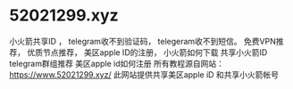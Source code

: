 # 52021299.xyz
小火箭共享ID ，
telegram收不到验证码，
telegeram收不到短信。
免费VPN推荐，
优质节点推荐，
美区apple ID的注册，
小火箭如何下载
共享小火箭ID
telegram群组推荐
美区apple id如何注册
所有教程源自网站：https://www.52021299.xyz/
此网站提供共享美区apple iD 和共享小火箭帐号
